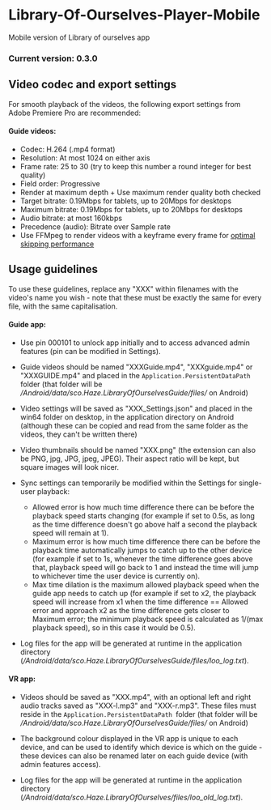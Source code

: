 # Library-Of-Ourselves-Player-Mobile
Mobile version of Library of ourselves app

### Current version: 0.3.0

## Video codec and export settings
For smooth playback of the videos, the following export settings from Adobe Premiere Pro are recommended:
#### Guide videos:
* Codec: H.264 (.mp4 format)
* Resolution: At most 1024 on either axis
* Frame rate: 25 to 30 (try to keep this number a round integer for best quality)
* Field order: Progressive
* Render at maximum depth + Use maximum render quality both checked
* Target bitrate: 0.19Mbps for tablets, up to 20Mbps for desktops
* Maximum bitrate: 0.19Mbps for tablets, up to 20Mbps for desktops
* Audio bitrate: at most 160kbps
* Precedence (audio): Bitrate over Sample rate
* Use FFMpeg to render videos with a keyframe every frame for [optimal skipping performance](https://www.renderheads.com/content/docs/AVProVideo/articles/feature-seeking-playbackrate.html)


## Usage guidelines
To use these guidelines, replace any "XXX" within filenames with the video's name you wish - note that these must be exactly the same for every file, with the same capitalisation.


#### Guide app:
* Use pin 000101 to unlock app initially and to access advanced admin features (pin can be modified in Settings).

* Guide videos should be named "XXXGuide.mp4", "XXXguide.mp4" or "XXXGUIDE.mp4" and placed in the `Application.PersistentDataPath `folder (that folder will be */Android/data/sco.Haze.LibraryOfOurselvesGuide/files/* on Android)

* Video settings will be saved as "XXX_Settings.json" and placed in the win64 folder on desktop, in the application directory on Android (although these can be copied and read from the same folder as the videos, they can't be written there)

* Video thumbnails should be named "XXX.png" (the extension can also be PNG, jpg, JPG, jpeg, JPEG). Their aspect ratio will be kept, but square images will look nicer.

* Sync settings can temporarily be modified within the Settings for single-user playback:
	- Allowed error is how much time difference there can be before the playback speed starts changing (for example if set to 0.5s, as long as the time difference doesn't go above half a second the playback speed will remain at 1).
	- Maximum error is how much time difference there can be before the playback time automatically jumps to catch up to the other device (for example if set to 1s, whenever the time difference goes above that, playback speed will go back to 1 and instead the time will jump to whichever time the user device is currently on).
	- Max time dilation is the maximum allowed playback speed when the guide app needs to catch up (for example if set to x2, the playback speed will increase from x1 when the time difference == Allowed error and approach x2 as the time difference gets closer to Maximum error; the minimum playback speed is calculated as 1/(max playback speed), so in this case it would be 0.5).
	
* Log files for the app will be generated at runtime in the application directory (*/Android/data/sco.Haze.LibraryOfOurselvesGuide/files/loo_log.txt*).


#### VR app:
* Videos should be saved as "XXX.mp4", with an optional left and right audio tracks saved as "XXX-l.mp3" and "XXX-r.mp3". These files must reside in the `Application.PersistentDataPath `folder (that folder will be */Android/data/sco.Haze.LibraryOfOurselvesGuide/files/* on Android)

* The background colour displayed in the VR app is unique to each device, and can be used to identify which device is which on the guide - these devices can also be renamed later on each guide device (with admin features access).

* Log files for the app will be generated at runtime in the application directory (*/Android/data/sco.Haze.LibraryOfOurselves/files/loo_old_log.txt*).
